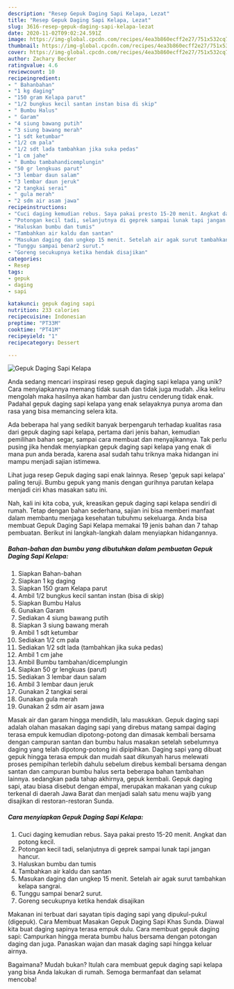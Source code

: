 ```yaml
---
description: "Resep Gepuk Daging Sapi Kelapa, Lezat"
title: "Resep Gepuk Daging Sapi Kelapa, Lezat"
slug: 3616-resep-gepuk-daging-sapi-kelapa-lezat
date: 2020-11-02T09:02:24.591Z
image: https://img-global.cpcdn.com/recipes/4ea3b860ecff2e27/751x532cq70/gepuk-daging-sapi-kelapa-foto-resep-utama.jpg
thumbnail: https://img-global.cpcdn.com/recipes/4ea3b860ecff2e27/751x532cq70/gepuk-daging-sapi-kelapa-foto-resep-utama.jpg
cover: https://img-global.cpcdn.com/recipes/4ea3b860ecff2e27/751x532cq70/gepuk-daging-sapi-kelapa-foto-resep-utama.jpg
author: Zachary Becker
ratingvalue: 4.6
reviewcount: 10
recipeingredient:
- " Bahanbahan"
- "1 kg daging"
- "150 gram Kelapa parut"
- "1/2 bungkus kecil santan instan bisa di skip"
- " Bumbu Halus"
- " Garam"
- "4 siung bawang putih"
- "3 siung bawang merah"
- "1 sdt ketumbar"
- "1/2 cm pala"
- "1/2 sdt lada tambahkan jika suka pedas"
- "1 cm jahe"
- " Bumbu tambahandicemplungin"
- "50 gr lengkuas parut"
- "3 lembar daun salam"
- "3 lembar daun jeruk"
- "2 tangkai serai"
- " gula merah"
- "2 sdm air asam jawa"
recipeinstructions:
- "Cuci daging kemudian rebus. Saya pakai presto 15-20 menit. Angkat dan potong kecil."
- "Potongan kecil tadi, selanjutnya di geprek sampai lunak tapi jangan hancur."
- "Haluskan bumbu dan tumis"
- "Tambahkan air kaldu dan santan"
- "Masukan daging dan ungkep 15 menit. Setelah air agak surut tambahkan kelapa sangrai."
- "Tunggu sampai benar2 surut."
- "Goreng secukupnya ketika hendak disajikan"
categories:
- Resep
tags:
- gepuk
- daging
- sapi

katakunci: gepuk daging sapi 
nutrition: 233 calories
recipecuisine: Indonesian
preptime: "PT33M"
cooktime: "PT41M"
recipeyield: "1"
recipecategory: Dessert

---
```



![Gepuk Daging Sapi Kelapa](https://img-global.cpcdn.com/recipes/4ea3b860ecff2e27/751x532cq70/gepuk-daging-sapi-kelapa-foto-resep-utama.jpg)

Anda sedang mencari inspirasi resep gepuk daging sapi kelapa yang unik? Cara menyiapkannya memang tidak susah dan tidak juga mudah. Jika keliru mengolah maka hasilnya akan hambar dan justru cenderung tidak enak. Padahal gepuk daging sapi kelapa yang enak selayaknya punya aroma dan rasa yang bisa memancing selera kita.

Ada beberapa hal yang sedikit banyak berpengaruh terhadap kualitas rasa dari gepuk daging sapi kelapa, pertama dari jenis bahan, kemudian pemilihan bahan segar, sampai cara membuat dan menyajikannya. Tak perlu pusing jika hendak menyiapkan gepuk daging sapi kelapa yang enak di mana pun anda berada, karena asal sudah tahu triknya maka hidangan ini mampu menjadi sajian istimewa.

Lihat juga resep Gepuk daging sapi enak lainnya. Resep &#39;gepuk sapi kelapa&#39; paling teruji. Bumbu gepuk yang manis dengan gurihnya parutan kelapa menjadi ciri khas masakan satu ini.


Nah, kali ini kita coba, yuk, kreasikan gepuk daging sapi kelapa sendiri di rumah. Tetap dengan bahan sederhana, sajian ini bisa memberi manfaat dalam membantu menjaga kesehatan tubuhmu sekeluarga. Anda bisa membuat Gepuk Daging Sapi Kelapa memakai 19 jenis bahan dan 7 tahap pembuatan. Berikut ini langkah-langkah dalam menyiapkan hidangannya.

<!--inarticleads1-->

##### Bahan-bahan dan bumbu yang dibutuhkan dalam pembuatan Gepuk Daging Sapi Kelapa:

1. Siapkan  Bahan-bahan
1. Siapkan 1 kg daging
1. Siapkan 150 gram Kelapa parut
1. Ambil 1/2 bungkus kecil santan instan (bisa di skip)
1. Siapkan  Bumbu Halus
1. Gunakan  Garam
1. Sediakan 4 siung bawang putih
1. Siapkan 3 siung bawang merah
1. Ambil 1 sdt ketumbar
1. Sediakan 1/2 cm pala
1. Sediakan 1/2 sdt lada (tambahkan jika suka pedas)
1. Ambil 1 cm jahe
1. Ambil  Bumbu tambahan/dicemplungin
1. Siapkan 50 gr lengkuas (parut)
1. Sediakan 3 lembar daun salam
1. Ambil 3 lembar daun jeruk
1. Gunakan 2 tangkai serai
1. Gunakan  gula merah
1. Gunakan 2 sdm air asam jawa


Masak air dan garam hingga mendidih, lalu masukkan. Gepuk daging sapi adalah olahan masakan daging sapi yang direbus matang sampai daging terasa empuk kemudian dipotong-potong dan dimasak kembali bersama dengan campuran santan dan bumbu halus masakan setelah sebelumnya daging yang telah dipotong-potong ini dipipihkan. Daging sapi yang dibuat gepuk hingga terasa empuk dan mudah saat dikunyah harus melewati proses pemipihan terlebih dahulu sebelum direbus kembali bersama dengan santan dan campuran bumbu halus serta beberapa bahan tambahan lainnya. sedangkan pada tahap akhirnya, gepuk kembali. Gepuk daging sapi, atau biasa disebut dengan empal, merupakan makanan yang cukup terkenal di daerah Jawa Barat dan menjadi salah satu menu wajib yang disajikan di restoran-restoran Sunda. 

<!--inarticleads2-->

##### Cara menyiapkan Gepuk Daging Sapi Kelapa:

1. Cuci daging kemudian rebus. Saya pakai presto 15-20 menit. Angkat dan potong kecil.
1. Potongan kecil tadi, selanjutnya di geprek sampai lunak tapi jangan hancur.
1. Haluskan bumbu dan tumis
1. Tambahkan air kaldu dan santan
1. Masukan daging dan ungkep 15 menit. Setelah air agak surut tambahkan kelapa sangrai.
1. Tunggu sampai benar2 surut.
1. Goreng secukupnya ketika hendak disajikan


Makanan ini terbuat dari sayatan tipis daging sapi yang dipukul-pukul (digepuk). Cara Membuat Masakan Gepuk Daging Sapi Khas Sunda. Diawal kita buat daging sapinya terasa empuk dulu. Cara membuat gepuk daging sapi: Campurkan hingga merata bumbu halus bersama dengan potongan daging dan juga. Panaskan wajan dan masak daging sapi hingga keluar airnya. 

Bagaimana? Mudah bukan? Itulah cara membuat gepuk daging sapi kelapa yang bisa Anda lakukan di rumah. Semoga bermanfaat dan selamat mencoba!
